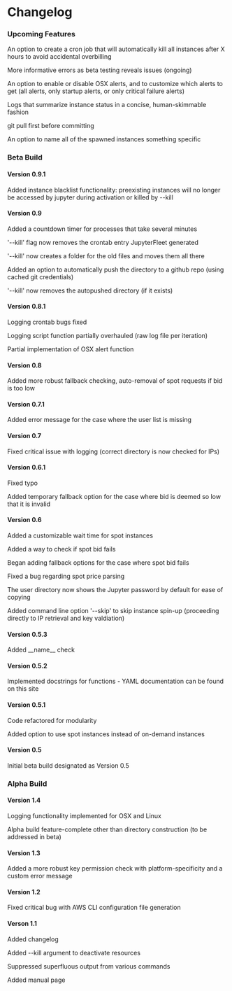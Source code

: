 # Changelog


### Upcoming Features


An option to create a cron job that will automatically kill all instances after X hours to avoid accidental overbilling

More informative errors as beta testing reveals issues (ongoing)

An option to enable or disable OSX alerts, and to customize which alerts to get (all alerts, only startup alerts, or only critical failure alerts)

Logs that summarize instance status in a concise, human-skimmable fashion

git pull first before committing

An option to name all of the spawned instances something specific


### Beta Build


#### Version 0.9.1


Added instance blacklist functionality: preexisting instances will no longer be accessed by jupyter during activation or killed by --kill

#### Version 0.9


Added a countdown timer for processes that take several minutes

'--kill' flag now removes the crontab entry JupyterFleet generated

'--kill' now creates a folder for the old files and moves them all there

Added an option to automatically push the directory to a github repo (using cached git credentials)

'--kill' now removes the autopushed directory (if it exists)

#### Version 0.8.1


Logging crontab bugs fixed

Logging script function partially overhauled (raw log file per iteration)

Partial implementation of OSX alert function

#### Version 0.8


Added more robust fallback checking, auto-removal of spot requests if bid is too low

#### Version 0.7.1


Added error message for the case where the user list is missing


#### Version 0.7


Fixed critical issue with logging (correct directory is now checked for IPs)



#### Version 0.6.1


Fixed typo

Added temporary fallback option for the case where bid is deemed so low that it is invalid

#### Version 0.6


Added a customizable wait time for spot instances

Added a way to check if spot bid fails

Began adding fallback options for the case where spot bid fails

Fixed a bug regarding spot price parsing

The user directory now shows the Jupyter password by default for ease of copying

Added command line option '--skip' to skip instance spin-up (proceeding directly to IP retrieval and key valdiation)

#### Version 0.5.3


Added \_\_name\_\_ check

#### Version 0.5.2


Implemented docstrings for functions - YAML documentation can be found on this site

#### Version 0.5.1


Code refactored for modularity

Added option to use spot instances instead of on-demand instances

#### Version 0.5


Initial beta build designated as Version 0.5


### Alpha Build


#### Version 1.4


Logging functionality implemented for OSX and Linux

Alpha build feature-complete other than directory construction (to be addressed in beta)

#### Version 1.3


Added a more robust key permission check with platform-specificity and a custom error message

#### Version 1.2


Fixed critical bug with AWS CLI configuration file generation

#### Verson 1.1


Added changelog

Added --kill argument to deactivate resources

Suppressed superfluous output from various commands

Added manual page

